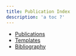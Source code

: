 ```yaml
---
title: Publication Index
description: 'a toc ?'
---
```


- [Publications](publications)
- [Templates](templates)
- [Bibliography](bibliography)
